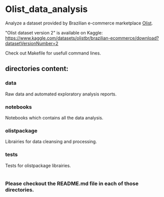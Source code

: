 # Olist_data_analysis

Analyze a dataset provided by Brazilian e-commerce marketplace [Olist](https://www.olist.com).

"Olist dataset version 2" is available on Kaggle:
https://www.kaggle.com/datasets/olistbr/brazilian-ecommerce/download?datasetVersionNumber=2

Check out Makefile for usefull command lines.

## directories content:

### data
Raw data and automated exploratory analysis reports.

### notebooks
Notebooks which contains all the data analysis.

### olistpackage
Librairies for data cleansing and processing.

### tests
Tests for olistpackage librairies.
<br />
<br />
### Please checkout the README.md file in each of those directories.

